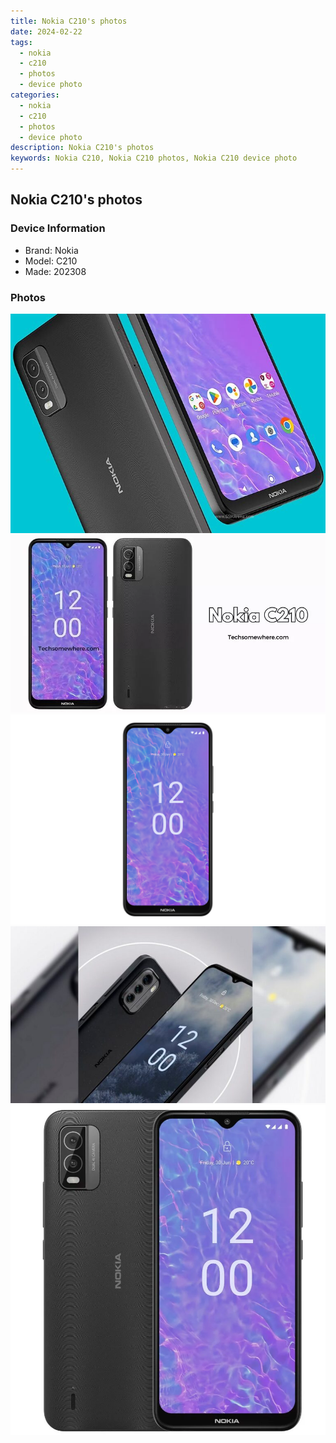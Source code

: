 ```yaml
---
title: Nokia C210's photos
date: 2024-02-22
tags: 
  - nokia
  - c210
  - photos
  - device photo
categories: 
  - nokia
  - c210
  - photos
  - device photo
description: Nokia C210's photos
keywords: Nokia C210, Nokia C210 photos, Nokia C210 device photo
---
```


## Nokia C210's photos

### Device Information

- Brand: Nokia
- Model: C210
- Made: 202308

### Photos

![/images/best-assets/devices/nokia/nokia-c210/1.jpg](/images/best-assets/devices/nokia/nokia-c210/1.jpg)
![/images/best-assets/devices/nokia/nokia-c210/2.jpg](/images/best-assets/devices/nokia/nokia-c210/2.jpg)
![/images/best-assets/devices/nokia/nokia-c210/3.jpg](/images/best-assets/devices/nokia/nokia-c210/3.jpg)
![/images/best-assets/devices/nokia/nokia-c210/4.jpg](/images/best-assets/devices/nokia/nokia-c210/4.jpg)
![/images/best-assets/devices/nokia/nokia-c210/5.jpg](/images/best-assets/devices/nokia/nokia-c210/5.jpg)
